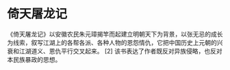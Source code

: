 # 倚天屠龙记

​	《倚天屠龙记》以安徽农民朱元璋揭竿而起建立明朝天下为背景，以张无忌的成长为线索，叙写江湖上的各帮各派、各种人物的恩怨情仇，它把中国历史上元朝的兴衰和江湖道义、恩仇平行交叉起来。 [2]  该书表达了作者既反对异族侵略，也反对本民族暴政的思想。


